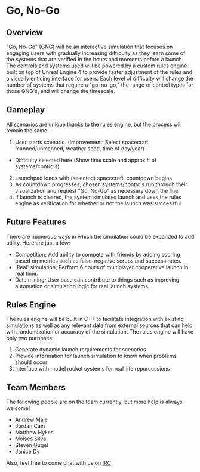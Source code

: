 # Go, No-Go

## Overview
"Go, No-Go" (GNG) will be an interactive simulation that focuses on engaging users with gradually increasing difficulty as they learn some of the systems that are verified in the hours and moments before a launch.  The controls and systems used will be powered by a custom rules engine built on top of Unreal Engine 4 to provide faster adjustment of the rules and a visually enticing interface for users.  Each level of difficulty will change the number of systems that require a "go, no-go," the range of control types for those GNG's, and will change the timescale.

## Gameplay
All scenarios are unique thanks to the rules engine, but the process will remain the same.

1. User starts scenario. (Improvement: Select spacecraft, manned/unmanned, weather seed, time of day/year)
  * Difficulty selected here (Show time scale and approx # of systems/controls)
2. Launchpad loads with (selected) spacecraft, countdown begins
3. As countdown progresses, chosen systems/controls run through their visualization and request "Go, No-Go" as necessary down the line
4. If launch is cleared, the system simulates launch and uses the rules engine as verification for whether or not the launch was successful

## Future Features
There are numerous ways in which the simulation could be expanded to add utility.  Here are just a few:

* Competition; Add ability to compete with friends by adding scoring based on metrics such as false-negative scrubs and success rates.
* 'Real' simulation; Perform 6 hours of multiplayer cooperative launch in real time.
* Data mining; User base can contribute to things such as improving automation or simulation logic for real launch systems.

## Rules Engine
The rules engine will be built in C++ to facilitate integration with existing simulations as well as any relevant data from external sources that can help with randomization or accuracy of the simulation.  The rules engine will have only two purposes:

1. Generate dynamic launch requirements for scenarios
2. Provide information for launch simulation to know when problems should occur
3. Interface with model rocket systems for real-life repurcussions

## Team Members
The following people are on the team currently, but more help is always welcome!

* Andrew Male
* Jordan Cain
* Matthew Hykes
* Moises Silva
* Steven Gugel
* Janice Dy

Also, feel free to come chat with us on [IRC](http://widget01.mibbit.com/?settings=522f69525a0c38ae917e5c5a66d6bab3&server=irc.zibings.net&channel=%23GoNoGo)
